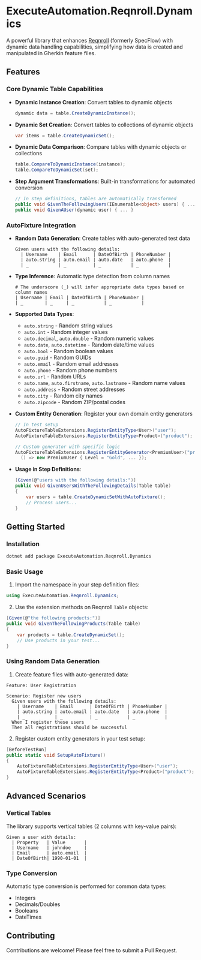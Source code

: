 # ExecuteAutomation.Reqnroll.Dynamics

A powerful library that enhances [Reqnroll](https://reqnroll.net/) (formerly SpecFlow) with dynamic data handling capabilities, simplifying how data is created and manipulated in Gherkin feature files.

## Features

### Core Dynamic Table Capabilities

- **Dynamic Instance Creation**: Convert tables to dynamic objects
  ```csharp
  dynamic data = table.CreateDynamicInstance();
  ```

- **Dynamic Set Creation**: Convert tables to collections of dynamic objects
  ```csharp
  var items = table.CreateDynamicSet();
  ```

- **Dynamic Data Comparison**: Compare tables with dynamic objects or collections
  ```csharp
  table.CompareToDynamicInstance(instance);
  table.CompareToDynamicSet(set);
  ```

- **Step Argument Transformations**: Built-in transformations for automated conversion
  ```csharp
  // In step definitions, tables are automatically transformed
  public void GivenTheFollowingUsers(IEnumerable<object> users) { ... }
  public void GivenAUser(dynamic user) { ... }
  ```

### AutoFixture Integration

- **Random Data Generation**: Create tables with auto-generated test data
  ```gherkin
  Given users with the following details:
    | Username    | Email      | DateOfBirth | PhoneNumber |
    | auto.string | auto.email | auto.date   | auto.phone  |
    | _           | _          | _           | _           |
  ```

- **Type Inference**: Automatic type detection from column names
  ```gherkin
  # The underscore (_) will infer appropriate data types based on column names
  | Username | Email | DateOfBirth | PhoneNumber |
  | _        | _     | _           | _           |
  ```

- **Supported Data Types**:
  - `auto.string` - Random string values
  - `auto.int` - Random integer values
  - `auto.decimal`, `auto.double` - Random numeric values
  - `auto.date`, `auto.datetime` - Random date/time values
  - `auto.bool` - Random boolean values
  - `auto.guid` - Random GUIDs
  - `auto.email` - Random email addresses
  - `auto.phone` - Random phone numbers
  - `auto.url` - Random URLs
  - `auto.name`, `auto.firstname`, `auto.lastname` - Random name values
  - `auto.address` - Random street addresses
  - `auto.city` - Random city names
  - `auto.zipcode` - Random ZIP/postal codes

- **Custom Entity Generation**: Register your own domain entity generators
  ```csharp
  // In test setup
  AutoFixtureTableExtensions.RegisterEntityType<User>("user");
  AutoFixtureTableExtensions.RegisterEntityType<Product>("product");
  
  // Custom generator with specific logic
  AutoFixtureTableExtensions.RegisterEntityGenerator<PremiumUser>("premium-user", 
    () => new PremiumUser { Level = "Gold", ... });
  ```

- **Usage in Step Definitions**:
  ```csharp
  [Given(@"users with the following details:")]
  public void GivenUsersWithTheFollowingDetails(Table table)
  {
      var users = table.CreateDynamicSetWithAutoFixture();
      // Process users...
  }
  ```

## Getting Started

### Installation

```bash
dotnet add package ExecuteAutomation.Reqnroll.Dynamics
```

### Basic Usage

1. Import the namespace in your step definition files:
```csharp
using ExecuteAutomation.Reqnroll.Dynamics;
```

2. Use the extension methods on Reqnroll `Table` objects:
```csharp
[Given(@"the following products:")]
public void GivenTheFollowingProducts(Table table)
{
    var products = table.CreateDynamicSet();
    // Use products in your test...
}
```

### Using Random Data Generation

1. Create feature files with auto-generated data:
```gherkin
Feature: User Registration

Scenario: Register new users
  Given users with the following details:
    | Username    | Email      | DateOfBirth | PhoneNumber |
    | auto.string | auto.email | auto.date   | auto.phone  |
    | _           | _          | _           | _           |
  When I register these users
  Then all registrations should be successful
```

2. Register custom entity generators in your test setup:
```csharp
[BeforeTestRun]
public static void SetupAutoFixture()
{
    AutoFixtureTableExtensions.RegisterEntityType<User>("user");
    AutoFixtureTableExtensions.RegisterEntityType<Product>("product");
}
```

## Advanced Scenarios

### Vertical Tables

The library supports vertical tables (2 columns with key-value pairs):

```gherkin
Given a user with details:
  | Property   | Value       |
  | Username   | johndoe     |
  | Email      | auto.email  |
  | DateOfBirth| 1990-01-01  |
```

### Type Conversion

Automatic type conversion is performed for common data types:
- Integers
- Decimals/Doubles
- Booleans
- DateTimes

## Contributing

Contributions are welcome! Please feel free to submit a Pull Request.
